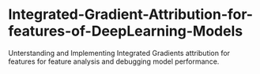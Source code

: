 # Integrated-Gradient-Attribution-for-features-of-DeepLearning-Models
Unterstanding and Implementing Integrated Gradients attribution for features for feature analysis and debugging model performance.
